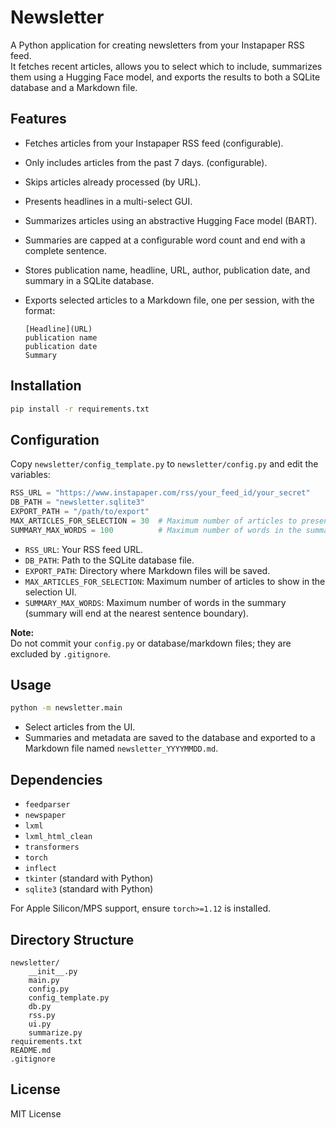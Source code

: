 # Newsletter

A Python application for creating newsletters from your Instapaper RSS feed.  
It fetches recent articles, allows you to select which to include, summarizes them using a Hugging Face model, and exports the results to both a SQLite database and a Markdown file.

## Features

- Fetches articles from your Instapaper RSS feed (configurable).
- Only includes articles from the past 7 days. (configurable).
- Skips articles already processed (by URL).
- Presents headlines in a multi-select GUI.
- Summarizes articles using an abstractive Hugging Face model (BART).
- Summaries are capped at a configurable word count and end with a complete sentence.
- Stores publication name, headline, URL, author, publication date, and summary in a SQLite database.
- Exports selected articles to a Markdown file, one per session, with the format:

  ```
  [Headline](URL)
  publication name
  publication date
  Summary
  ```

## Installation

```bash
pip install -r requirements.txt
```

## Configuration

Copy `newsletter/config_template.py` to `newsletter/config.py` and edit the variables:

```python
RSS_URL = "https://www.instapaper.com/rss/your_feed_id/your_secret"
DB_PATH = "newsletter.sqlite3"
EXPORT_PATH = "/path/to/export"
MAX_ARTICLES_FOR_SELECTION = 30  # Maximum number of articles to present for selection
SUMMARY_MAX_WORDS = 100          # Maximum number of words in the summary
```

- `RSS_URL`: Your RSS feed URL.
- `DB_PATH`: Path to the SQLite database file.
- `EXPORT_PATH`: Directory where Markdown files will be saved.
- `MAX_ARTICLES_FOR_SELECTION`: Maximum number of articles to show in the selection UI.
- `SUMMARY_MAX_WORDS`: Maximum number of words in the summary (summary will end at the nearest sentence boundary).

**Note:**  
Do not commit your `config.py` or database/markdown files; they are excluded by `.gitignore`.

## Usage

```bash
python -m newsletter.main
```

- Select articles from the UI.
- Summaries and metadata are saved to the database and exported to a Markdown file named `newsletter_YYYYMMDD.md`.

## Dependencies

- `feedparser`
- `newspaper`
- `lxml`
- `lxml_html_clean`
- `transformers`
- `torch`
- `inflect`
- `tkinter` (standard with Python)
- `sqlite3` (standard with Python)

For Apple Silicon/MPS support, ensure `torch>=1.12` is installed.

## Directory Structure

```
newsletter/
    __init__.py
    main.py
    config.py
    config_template.py
    db.py
    rss.py
    ui.py
    summarize.py
requirements.txt
README.md
.gitignore
```

## License

MIT License

